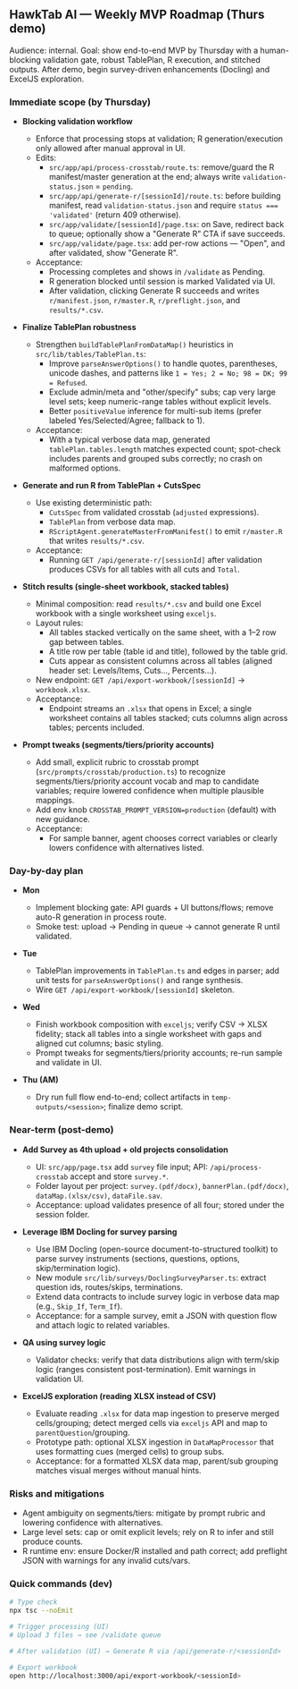 ## HawkTab AI — Weekly MVP Roadmap (Thurs demo)

Audience: internal. Goal: show end-to-end MVP by Thursday with a human-blocking validation gate, robust TablePlan, R execution, and stitched outputs. After demo, begin survey-driven enhancements (Docling) and ExcelJS exploration.

### Immediate scope (by Thursday)

- **Blocking validation workflow**
  - Enforce that processing stops at validation; R generation/execution only allowed after manual approval in UI.
  - Edits:
    - `src/app/api/process-crosstab/route.ts`: remove/guard the R manifest/master generation at the end; always write `validation-status.json` = `pending`.
    - `src/app/api/generate-r/[sessionId]/route.ts`: before building manifest, read `validation-status.json` and require `status === 'validated'` (return 409 otherwise).
    - `src/app/validate/[sessionId]/page.tsx`: on Save, redirect back to queue; optionally show a "Generate R" CTA if save succeeds.
    - `src/app/validate/page.tsx`: add per-row actions — "Open", and after validated, show "Generate R".
  - Acceptance:
    - Processing completes and shows in `/validate` as Pending.
    - R generation blocked until session is marked Validated via UI.
    - After validation, clicking Generate R succeeds and writes `r/manifest.json`, `r/master.R`, `r/preflight.json`, and `results/*.csv`.

- **Finalize TablePlan robustness**
  - Strengthen `buildTablePlanFromDataMap()` heuristics in `src/lib/tables/TablePlan.ts`:
    - Improve `parseAnswerOptions()` to handle quotes, parentheses, unicode dashes, and patterns like `1 = Yes; 2 = No; 98 = DK; 99 = Refused`.
    - Exclude admin/meta and "other/specify" subs; cap very large level sets; keep numeric-range tables without explicit levels.
    - Better `positiveValue` inference for multi-sub items (prefer labeled Yes/Selected/Agree; fallback to 1).
  - Acceptance:
    - With a typical verbose data map, generated `tablePlan.tables.length` matches expected count; spot-check includes parents and grouped subs correctly; no crash on malformed options.

- **Generate and run R from TablePlan + CutsSpec**
  - Use existing deterministic path:
    - `CutsSpec` from validated crosstab (`adjusted` expressions).
    - `TablePlan` from verbose data map.
    - `RScriptAgent.generateMasterFromManifest()` to emit `r/master.R` that writes `results/*.csv`.
  - Acceptance:
    - Running `GET /api/generate-r/[sessionId]` after validation produces CSVs for all tables with all cuts and `Total`.

- **Stitch results (single-sheet workbook, stacked tables)**
  - Minimal composition: read `results/*.csv` and build one Excel workbook with a single worksheet using `exceljs`.
  - Layout rules:
    - All tables stacked vertically on the same sheet, with a 1–2 row gap between tables.
    - A title row per table (table id and title), followed by the table grid.
    - Cuts appear as consistent columns across all tables (aligned header set: Levels/Items, Cuts..., Percents...).
  - New endpoint: `GET /api/export-workbook/[sessionId]` → `workbook.xlsx`.
  - Acceptance:
    - Endpoint streams an `.xlsx` that opens in Excel; a single worksheet contains all tables stacked; cuts columns align across tables; percents included.

- **Prompt tweaks (segments/tiers/priority accounts)**
  - Add small, explicit rubric to crosstab prompt (`src/prompts/crosstab/production.ts`) to recognize segments/tiers/priority account vocab and map to candidate variables; require lowered confidence when multiple plausible mappings.
  - Add env knob `CROSSTAB_PROMPT_VERSION=production` (default) with new guidance.
  - Acceptance:
    - For sample banner, agent chooses correct variables or clearly lowers confidence with alternatives listed.

### Day-by-day plan

- **Mon**
  - Implement blocking gate: API guards + UI buttons/flows; remove auto-R generation in process route.
  - Smoke test: upload → Pending in queue → cannot generate R until validated.

- **Tue**
  - TablePlan improvements in `TablePlan.ts` and edges in parser; add unit tests for `parseAnswerOptions()` and range synthesis.
  - Wire `GET /api/export-workbook/[sessionId]` skeleton.

- **Wed**
  - Finish workbook composition with `exceljs`; verify CSV → XLSX fidelity; stack all tables into a single worksheet with gaps and aligned cut columns; basic styling.
  - Prompt tweaks for segments/tiers/priority accounts; re-run sample and validate in UI.

- **Thu (AM)**
  - Dry run full flow end-to-end; collect artifacts in `temp-outputs/<session>`; finalize demo script.

### Near-term (post-demo)

- **Add Survey as 4th upload + old projects consolidation**
  - UI: `src/app/page.tsx` add `survey` file input; API: `/api/process-crosstab` accept and store `survey.*`.
  - Folder layout per project: `survey.(pdf/docx)`, `bannerPlan.(pdf/docx)`, `dataMap.(xlsx/csv)`, `dataFile.sav`.
  - Acceptance: upload validates presence of all four; stored under the session folder.

- **Leverage IBM Docling for survey parsing**
  - Use IBM Docling (open-source document-to-structured toolkit) to parse survey instruments (sections, questions, options, skip/termination logic).
  - New module `src/lib/surveys/DoclingSurveyParser.ts`: extract question ids, routes/skips, terminations.
  - Extend data contracts to include survey logic in verbose data map (e.g., `Skip_If`, `Term_If`).
  - Acceptance: for a sample survey, emit a JSON with question flow and attach logic to related variables.

- **QA using survey logic**
  - Validator checks: verify that data distributions align with term/skip logic (ranges consistent post-termination). Emit warnings in validation UI.

- **ExcelJS exploration (reading XLSX instead of CSV)**
  - Evaluate reading `.xlsx` for data map ingestion to preserve merged cells/grouping; detect merged cells via `exceljs` API and map to `parentQuestion`/grouping.
  - Prototype path: optional XLSX ingestion in `DataMapProcessor` that uses formatting cues (merged cells) to group subs.
  - Acceptance: for a formatted XLSX data map, parent/sub grouping matches visual merges without manual hints.

### Risks and mitigations

- Agent ambiguity on segments/tiers: mitigate by prompt rubric and lowering confidence with alternatives.
- Large level sets: cap or omit explicit levels; rely on R to infer and still produce counts.
- R runtime env: ensure Docker/R installed and path correct; add preflight JSON with warnings for any invalid cuts/vars.

### Quick commands (dev)

```bash
# Type check
npx tsc --noEmit

# Trigger processing (UI)
# Upload 3 files → see /validate queue

# After validation (UI) → Generate R via /api/generate-r/<sessionId>

# Export workbook
open http://localhost:3000/api/export-workbook/<sessionId>
```


